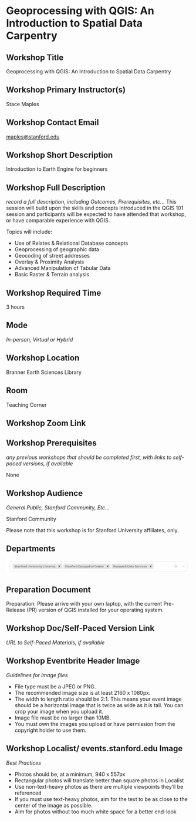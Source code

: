 # Geoprocessing with QGIS: An Introduction to Spatial Data Carpentry
## Workshop Title

Geoprocessing with QGIS: An Introduction to Spatial Data Carpentry

## Workshop Primary Instructor(s)

Stace Maples

## Workshop Contact Email

maples@stanford.edu

## Workshop Short Description

Introduction to Earth Engine for beginners

## Workshop Full Description
_record a full description, including Outcomes, Prerequisites, etc..._
This session will build upon the skills and concepts introduced in the QGIS 101 session and participants will be expected to have attended that workshop, or have comparable experience with QGIS.  

Topics will include: 
* Use of Relates & Relational Database concepts
* Geoprocessing of geographic data
* Geocoding of street addresses
* Overlay & Proximity Analysis
* Advanced Manipulation of Tabular Data
* Basic Raster & Terrain analysis

## Workshop Required Time

3 hours

## Mode 
_In-person, Virtual or Hybrid_

## Workshop Location

Branner Earth Sciences Library

## Room

Teaching Corner

## Workshop Zoom Link

## Workshop Prerequisites
_any previous workshops that should be completed first, with links to self-paced versions, if available_

None

## Workshop Audience
_General Public, Stanford Community, Etc..._

Stanford Community

Please note that this workshop is for Stanford University affiliates, only. 

## Departments

![](images/audience.png)  

## Preparation Document


Preparation: Please arrive with your own laptop, with the current Pre-Release (PR) version of QGIS installed for your operating system. 

## Workshop Doc/Self-Paced Version Link
_URL to Self-Paced Materials, if available_


## Workshop Eventbrite Header Image
_Guidelines for image files_

   * File type must be a JPEG or PNG.
   * The recommended image size is at least 2160 x 1080px.
   * The width to length ratio should be 2:1. This means your event image should be a horizontal image that is twice as wide as it is tall. You can crop your image when you upload it.
   * Image file must be no larger than 10MB.
   * You must own the images you upload or have permission from the copyright holder to use them.




## Workshop Localist/ events.stanford.edu Image
_Best Practices_

   * Photos should be, at a minimum, 940 x 557px
   * Rectangular photos will translate better than square photos in Localist
   * Use non-text-heavy photos as there are multiple viewpoints they’ll be referenced
   * If you must use text-heavy photos, aim for the text to be as close to the center of the image as possible.
   * Aim for photos without too much white space for a better end-look

